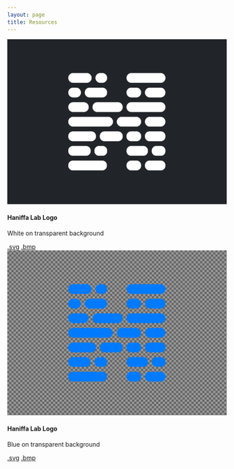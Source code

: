 ```yaml
---
layout: page
title: Resources
---
```

<div class="row">
    <div class="col-md-12 col-lg-4 d-flex">
        <div class="card mb-4 flex-fill">
            <img class="card-img-top" src="assets/img/cards/resources-logo.png" alt="Human Cell Atlas">
            <div class="card-body">
                <h4 class="card-title">Haniffa Lab Logo</h4>
                <p class="card-text">White on transparent background</p>
                <a class="btn btn-primary btn-pill" href="{% link assets/resources/haniffa-lab-logo-white.svg %}">.svg</a>
                <a class="btn btn-primary btn-pill" href="{% link assets/resources/haniffa-lab-logo-white.bmp %}">.bmp</a>
            </div>
        </div>
    </div>
    <div class="col-md-12 col-lg-4 d-flex">
        <div class="card mb-4 flex-fill">
            <img class="card-img-top" src="assets/img/cards/resources-logo-blue.png" alt="Human Cell Atlas">
            <div class="card-body">
                <h4 class="card-title">Haniffa Lab Logo</h4>
                <p class="card-text">Blue on transparent background</p>
                <a class="btn btn-primary btn-pill" href="{% link assets/resources/haniffa-lab-logo-blue.svg %}">.svg</a>
                <a class="btn btn-primary btn-pill" href="{% link assets/resources/haniffa-lab-logo-blue.bmp %}">.bmp</a>
            </div>
        </div>
    </div>
</div>